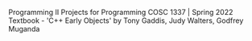 Programming II 
Projects for Programming COSC 1337 | Spring 2022
Textbook - 'C++ Early Objects' by Tony Gaddis, Judy Walters, Godfrey Muganda

